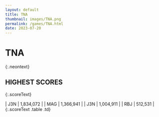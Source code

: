 ```yaml
---
layout: default
title: TNA
thumbnail: images/TNA.png
permalink: /games/TNA.html
date: 2023-07-20
---
```


# TNA 
{:.neontext}

## HIGHEST SCORES
{:.scoreText}

| J3N | 1,834,072 | 
| MAG | 1,366,941 | 
| J3N | 1,004,911 | 
| RBJ | 512,531 | 
{:.scoreText .table .td}
